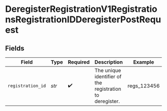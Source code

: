 # DeregisterRegistrationV1RegistrationsRegistrationIDDeregisterPostRequest


## Fields

| Field                                                    | Type                                                     | Required                                                 | Description                                              | Example                                                  |
| -------------------------------------------------------- | -------------------------------------------------------- | -------------------------------------------------------- | -------------------------------------------------------- | -------------------------------------------------------- |
| `registration_id`                                        | *str*                                                    | :heavy_check_mark:                                       | The unique identifier of the registration to deregister. | regs_123456                                              |